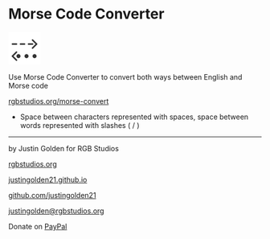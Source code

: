# Morse Code Converter

<img src="icon.svg" width="64px">

Use Morse Code Converter to convert both ways between English and Morse code

<a href="http://rgbstudios.org/morse-convert/" target="_blank">rgbstudios.org/morse-convert</a>

- Space between characters represented with spaces, space between words represented with slashes ( / )

<hr>

by Justin Golden for RGB Studios

<a href="http://rgbstudios.org">rgbstudios.org</a>

<a href="https://justingolden21.github.io">justingolden21.github.io</a>

<a href="https://github.com/justingolden21">github.com/justingolden21</a>



<a href="mailto:justingolden@rgbstudios.org" target="_blank">justingolden@rgbstudios.org</a>

Donate on <a href="https://www.paypal.me/RGBStudios" target="_blank">PayPal</a>




